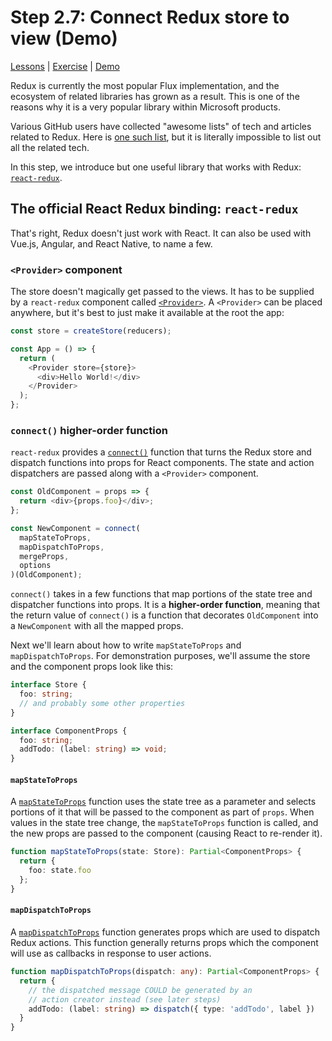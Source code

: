 # Step 2.7: Connect Redux store to view (Demo)

[Lessons](../) | [Exercise](./exercise/) | [Demo](./demo/)

Redux is currently the most popular Flux implementation, and the ecosystem of related libraries has grown as a result. This is one of the reasons why it is a very popular library within Microsoft products.

Various GitHub users have collected "awesome lists" of tech and articles related to Redux. Here is [one such list](https://github.com/xgrommx/awesome-redux#react---a-javascript-library-for-building-user-interfaces), but it is literally impossible to list out all the related tech.

In this step, we introduce but one useful library that works with Redux: [`react-redux`](https://react-redux.js.org/).

## The official React Redux binding: `react-redux`

That's right, Redux doesn't just work with React. It can also be used with Vue.js, Angular, and React Native, to name a few.

### `<Provider>` component

The store doesn't magically get passed to the views. It has to be supplied by a `react-redux` component called [`<Provider>`](https://react-redux.js.org/api/provider). A `<Provider>` can be placed anywhere, but it's best to just make it available at the root the app:

```js
const store = createStore(reducers);

const App = () => {
  return (
    <Provider store={store}>
      <div>Hello World!</div>
    </Provider>
  );
};
```

### `connect()` higher-order function

`react-redux` provides a [`connect()`](https://react-redux.js.org/api/connect) function that turns the Redux store and dispatch functions into props for React components. The state and action dispatchers are passed along with a `<Provider>` component.

```js
const OldComponent = props => {
  return <div>{props.foo}</div>;
};

const NewComponent = connect(
  mapStateToProps,
  mapDispatchToProps,
  mergeProps,
  options
)(OldComponent);
```

`connect()` takes in a few functions that map portions of the state tree and dispatcher functions into props. It is a **higher-order function**, meaning that the return value of `connect()` is a function that decorates `OldComponent` into a `NewComponent` with all the mapped props.

Next we'll learn about how to write `mapStateToProps` and `mapDispatchToProps`. For demonstration purposes, we'll assume the store and the component props look like this:

```ts
interface Store {
  foo: string;
  // and probably some other properties
}

interface ComponentProps {
  foo: string;
  addTodo: (label: string) => void;
}
```

#### `mapStateToProps`

A [`mapStateToProps`](https://react-redux.js.org/api/connect#mapstatetoprops-state-ownprops-object) function uses the state tree as a parameter and selects portions of it that will be passed to the component as part of `props`. When values in the state tree change, the `mapStateToProps` function is called, and the new props are passed to the component (causing React to re-render it).

```ts
function mapStateToProps(state: Store): Partial<ComponentProps> {
  return {
    foo: state.foo
  };
}
```

#### `mapDispatchToProps`

A [`mapDispatchToProps`](https://react-redux.js.org/api/connect#mapdispatchtoprops-object-dispatch-ownprops-object) function generates props which are used to dispatch Redux actions. This function generally returns props which the component will use as callbacks in response to user actions.

```ts
function mapDispatchToProps(dispatch: any): Partial<ComponentProps> {
  return {
    // the dispatched message COULD be generated by an
    // action creator instead (see later steps)
    addTodo: (label: string) => dispatch({ type: 'addTodo', label })
  }
}
```
